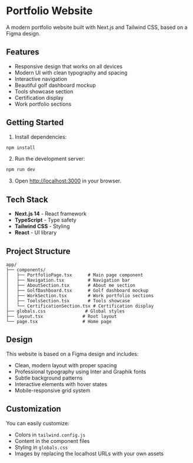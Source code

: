 # Portfolio Website

A modern portfolio website built with Next.js and Tailwind CSS, based on a Figma design.

## Features

- Responsive design that works on all devices
- Modern UI with clean typography and spacing
- Interactive navigation
- Beautiful golf dashboard mockup
- Tools showcase section
- Certification display
- Work portfolio sections

## Getting Started

1. Install dependencies:
```bash
npm install
```

2. Run the development server:
```bash
npm run dev
```

3. Open [http://localhost:3000](http://localhost:3000) in your browser.

## Tech Stack

- **Next.js 14** - React framework
- **TypeScript** - Type safety
- **Tailwind CSS** - Styling
- **React** - UI library

## Project Structure

```
app/
├── components/
│   ├── PortfolioPage.tsx      # Main page component
│   ├── Navigation.tsx         # Navigation bar
│   ├── AboutSection.tsx       # About me section
│   ├── GolfDashboard.tsx      # Golf dashboard mockup
│   ├── WorkSection.tsx        # Work portfolio sections
│   ├── ToolsSection.tsx       # Tools showcase
│   └── CertificationSection.tsx # Certification display
├── globals.css               # Global styles
├── layout.tsx               # Root layout
└── page.tsx                 # Home page
```

## Design

This website is based on a Figma design and includes:
- Clean, modern layout with proper spacing
- Professional typography using Inter and Graphik fonts
- Subtle background patterns
- Interactive elements with hover states
- Mobile-responsive grid system

## Customization

You can easily customize:
- Colors in `tailwind.config.js`
- Content in the component files
- Styling in `globals.css`
- Images by replacing the localhost URLs with your own assets



